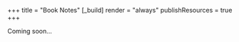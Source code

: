 +++
title = "Book Notes"
[_build]
  render = "always"
  publishResources = true
+++

Coming soon...

